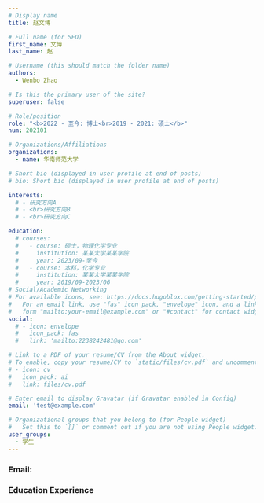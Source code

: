 ```yaml
---
# Display name
title: 赵文博

# Full name (for SEO)
first_name: 文博
last_name: 赵

# Username (this should match the folder name)
authors:
  - Wenbo Zhao

# Is this the primary user of the site?
superuser: false

# Role/position
role: "<b>2022 - 至今: 博士<br>2019 - 2021: 硕士</b>"
num: 202101

# Organizations/Affiliations
organizations:
  - name: 华南师范大学

# Short bio (displayed in user profile at end of posts)
# bio: Short bio (displayed in user profile at end of posts)

interests:
  # - 研究方向A
  # - <br>研究方向B
  # - <br>研究方向C

education:
  # courses:
  #   - course: 硕士，物理化学专业
  #     institution: 某某大学某某学院
  #     year: 2023/09-至今
  #   - course: 本科，化学专业
  #     institution: 某某大学某某学院
  #     year: 2019/09-2023/06
# Social/Academic Networking
# For available icons, see: https://docs.hugoblox.com/getting-started/page-builder/#icons
#   For an email link, use "fas" icon pack, "envelope" icon, and a link in the
#   form "mailto:your-email@example.com" or "#contact" for contact widget.
social:
  # - icon: envelope
  #   icon_pack: fas
  #   link: 'mailto:2238242481@qq.com'

# Link to a PDF of your resume/CV from the About widget.
# To enable, copy your resume/CV to `static/files/cv.pdf` and uncomment the lines below.
# - icon: cv
#   icon_pack: ai
#   link: files/cv.pdf

# Enter email to display Gravatar (if Gravatar enabled in Config)
email: 'test@example.com'

# Organizational groups that you belong to (for People widget)
#   Set this to `[]` or comment out if you are not using People widget.
user_groups:
  - 学生
---
```

### Email: 

### Education Experience

